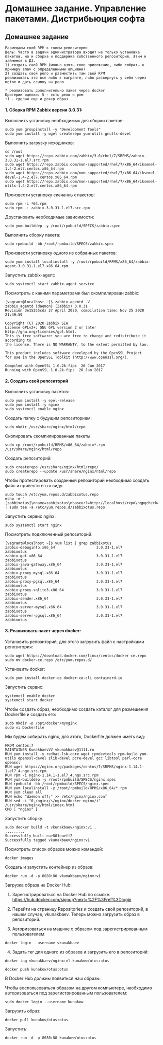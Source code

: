 # Домашнее задание. Управление пакетами. Дистрибьюция софта

## Домашнее задание

    Размещаем свой RPM в своем репозитории
    Цель: Часто в задачи администратора входит не только установка пакетов, но и сборка и поддержка собственного репозитория. Этим и займемся в ДЗ.
    1) создать свой RPM (можно взять свое приложение, либо собрать к примеру апач с определенными опциями)
    2) создать свой репо и разместить там свой RPM
    реализовать это все либо в вагранте, либо развернуть у себя через nginx и дать ссылку на репо 

    * реализовать дополнительно пакет через docker
    Критерии оценки: 5 - есть репо и рпм
    +1 - сделан еще и докер образ
    
    
#### 1. Сборка RPM Zabbix версии 3.0.31:

Выполнить установку необходимых для сборки пакетов:

```
sudo yum groupinstall -y "Development Tools"
sudo yum install -y wget createrepo yum-utils gnutls-devel
```

Выполнить загрузку исходников:
```
cd /root
sudo wget https://repo.zabbix.com/zabbix/3.0/rhel/7/SRPMS/zabbix-3.0.31-1.el7.src.rpm
sudo wget https://repo.zabbix.com/non-supported/rhel/7/x86_64/iksemel-1.4-2.el7.centos.x86_64.rpm
sudo wget https://repo.zabbix.com/non-supported/rhel/7/x86_64/iksemel-devel-1.4-2.el7.centos.x86_64.rpm
sudo wget https://repo.zabbix.com/non-supported/rhel/7/x86_64/iksemel-utils-1.4-2.el7.centos.x86_64.rpm
```
Произвести установку скачанных пакетов:
```
sudo rpm -i *64.rpm
sudo rpm -i zabbix-3.0.31-1.el7.src.rpm
```
Доустановить необходимые зависимости:
```
sudo yum-builddep -y /root/rpmbuild/SPECS/zabbix.spec
```
Выполнить сборку пакета:
```
sudo rpmbuild -bb /root/rpmbuild/SPECS/zabbix.spec
```
Произвести установку одного из собранных пакетов:
```
sudo yum install localinstall -y /root/rpmbuild/RPMS/x86_64/zabbix-agent-3.0.31-1.el7.x86_64.rpm
```
Запустить zabbix-agent:
```
sudo systemctl start zabbix-agent.service
```
Посмотреть с какими параметрами был скомпилирован zabbix:
```
[vagrant@localhost ~]$ zabbix_agentd -V
zabbix_agentd (daemon) (Zabbix) 3.0.31
Revision 3e15255cda 27 April 2020, compilation time: Nov 25 2020 21:49:59

Copyright (C) 2020 Zabbix SIA
License GPLv2+: GNU GPL version 2 or later http://gnu.org/licenses/gpl.html.
This is free software: you are free to change and redistribute it according to
the license. There is NO WARRANTY, to the extent permitted by law.

This product includes software developed by the OpenSSL Project
for use in the OpenSSL Toolkit (http://www.openssl.org/).

Compiled with OpenSSL 1.0.2k-fips  26 Jan 2017
Running with OpenSSL 1.0.2k-fips  26 Jan 2017
```

#### 2. Создать свой репозиторий

Выполнить установку пакетов:
```
sudo yum install -y epel-release
sudo yum install -y nginx
sudo systemctl enable nginx
```

Создать папку с будущим репозиторием:
```
sudo mkdir /usr/share/nginx/html/repo
```
Скопировать скомпилированные пакеты:
```
sudo cp /root/rpmbuild/RPMS/x86_64/zabbix*.rpm /usr/share/nginx/html/repo
```
Создать репозиторий:
```
sudo createrepo /usr/share/nginx/html/repo/
sudo createrepo --update /usr/share/nginx/html/repo
```
Чтобы протестировать созданный репозиторий необходимо создать файл и привести его к виду:
```
sudo touch /etc/yum.repos.d/zabbixotus.repo
echo -e "[zabbixotus]\nname=zabbixotus\nbaseurl=http://localhost/repo\ngpgcheck=0\nenabled=1" | sudo tee -a /etc/yum.repos.d/zabbixotus.repo
```
Запустить сервис nginx:
```
sudo systemctl start nginx
```

Посмотреть подключенный репозиторий:
```
[vagrant@localhost ~]$ yum list | grep zabbixotus
zabbix-debuginfo.x86_64                   3.0.31-1.el7                 zabbixotus
zabbix-get.x86_64                         3.0.31-1.el7                 zabbixotus
zabbix-java-gateway.x86_64                3.0.31-1.el7                 zabbixotus
zabbix-proxy-mysql.x86_64                 3.0.31-1.el7                 zabbixotus
zabbix-proxy-pgsql.x86_64                 3.0.31-1.el7                 zabbixotus
zabbix-proxy-sqlite3.x86_64               3.0.31-1.el7                 zabbixotus
zabbix-sender.x86_64                      3.0.31-1.el7                 zabbixotus
zabbix-server-mysql.x86_64                3.0.31-1.el7                 zabbixotus
zabbix-server-pgsql.x86_64                3.0.31-1.el7                 zabbixotus
```

#### 3. Реализовать пакет через docker:

Установить репозиторий, для этого загрузить файл с настройками репозитория:
```
sudo wget https://download.docker.com/linux/centos/docker-ce.repo
sudo mv docker-ce.repo /etc/yum.repos.d/
```
Установить docker:
```
sudo yum install docker-ce docker-ce-cli containerd.io
```
Запустить сервис:
```
systemctl enable docker
systemctl start docker
```
Чтобы создать образ, необходимо создать каталог для размещения Dockerfile и создать его:
```
sudo mkdir -p /opt/docker/mynginx
sudo vi Dockerfile
```
Мы будем собирать nginx, для этого, Dockerfile должен иметь вид:
```
FROM centos:7
MAINTAINER KunakbaevVV vkunakbaev@1111.ru
RUN yum install -y redhat-lsb-core wget rpmdevtools rpm-build yum-utils openssl-devel zlib-devel pcre-devel gcc libtool perl-core openssl
RUN wget https://nginx.org/packages/centos/7/SRPMS/nginx-1.14.1-1.el7_4.ngx.src.rpm
RUN rpm -i nginx-1.14.1-1.el7_4.ngx.src.rpm
RUN yum-builddep -y /root/rpmbuild/SPECS/nginx.spec
RUN rpmbuild -bb /root/rpmbuild/SPECS/nginx.spec
RUN yum localinstall -y /root/rpmbuild/RPMS/x86_64/*.rpm
RUN yum clean all
RUN echo "daemon off;" >> /etc/nginx/nginx.conf
RUN sed -i "0,/nginx/s/nginx/docker-nginx/i" /usr/share/nginx/html/index.html
CMD [ "nginx" ]
```
Запустить сборку:
```
sudo docker build -t vkunakbaev/nginx:v1 .
.........
Successfully built eae801eaeff2
Successfully tagged vkunakbaev/nginx:v1
```

Посмотреть список образов можно командой:
```
docker images
```

Создать и запустить контейнер из образа:
```
docker run -d -p 8080:80 vkunakbaev/nginx:v1
```
Загрузка образа на Docker Hub:

1. Зарегистрироваться на Docker Hub по ссылке: https://hub.docker.com/signup?next=%2F%3Fref%3Dlogin

2. Перейти на страницу Repositories и создать свой репозиторий, в нашем случае, vkunakbaev. Теперь можно загрузить образ в репозиторий.

3. Авторизоваться на машине с образом под зарегистрированным пользователем:
```
docker login --username vkunakbaev
```
4. Задать тег для одного из образов и загрузить его в репозиторий:
```
docker tag vkunakbaev/nginx:v1 kunakow/otus:otus

docker push kunakow/otus:otus
```
В Docker Hub должны появиться наш образы.

Чтобы воспользоваться образом на другом компьютере, необходимо авторизоваться под зарегистрированным пользователем:
```
sudo docker login --username kunakow
```
Загрузить образ:
```
docker pull kunakow/otus:otus
```
Запустить:
```
docker run -d -p 8080:80 kunakow/otus:otus
```
